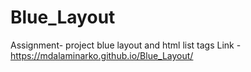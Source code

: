 # Blue_Layout
Assignment- project blue layout and html list tags
Link - https://mdalaminarko.github.io/Blue_Layout/
